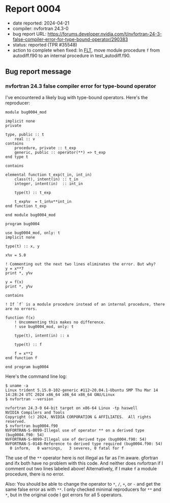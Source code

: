 # Report 0004

- date reported: 2024-04-21
- compiler: nvfortran 24.3-0
- bug report URL: <https://forums.developer.nvidia.com/t/nvfortran-24-3-false-compiler-error-for-type-bound-operator/290383>
- status: reported (TPR #35548)
- action to complete when fixed: In [FLT](https://github.com/btrettel/flt), move module procedure `f` from autodiff.f90 to an internal procedure in test_autodiff.f90.

## Bug report message

### nvfortran 24.3 false compiler error for type-bound operator

I've encountered a likely bug with type-bound operators. Here's the reproducer:

    module bug0004_mod

    implicit none
    private

    type, public :: t
        real :: v
    contains
        procedure, private :: t_exp
        generic, public :: operator(**) => t_exp
    end type t

    contains

    elemental function t_exp(t_in, int_in)
        class(t), intent(in) :: t_in
        integer, intent(in)  :: int_in
        
        type(t) :: t_exp

        t_exp%v  = t_in%v**int_in
    end function t_exp

    end module bug0004_mod

    program bug0004

    use bug0004_mod, only: t
    implicit none

    type(t) :: x, y

    x%v = 5.0

    ! Commenting out the next two lines eliminates the error. But why?
    y = x**7
    print *, y%v

    y = f(x)
    print *, y%v

    contains

    ! If `f` is a module procedure instead of an internal procedure, there are no errors.

    function f(x)
        ! Uncommenting this makes no difference.
        ! use bug0004_mod, only: t
        
        type(t), intent(in) :: x
        
        type(t) :: f
        
        f = x**2
    end function f

    end program bug0004

Here's the command line log:

    $ uname -a
    Linux trident 5.15.0-102-generic #112~20.04.1-Ubuntu SMP Thu Mar 14 14:28:24 UTC 2024 x86_64 x86_64 x86_64 GNU/Linux
    $ nvfortran --version

    nvfortran 24.3-0 64-bit target on x86-64 Linux -tp haswell 
    NVIDIA Compilers and Tools
    Copyright (c) 2024, NVIDIA CORPORATION & AFFILIATES.  All rights reserved.
    $ nvfortran bug0004.f90
    NVFORTRAN-S-0099-Illegal use of operator ** on a derived type (bug0004.f90: 54)
    NVFORTRAN-S-0099-Illegal use of derived type (bug0004.f90: 54)
    NVFORTRAN-S-0148-Reference to derived type required (bug0004.f90: 54)
      0 inform,   0 warnings,   3 severes, 0 fatal for f

The use of the `**` operator here is not illegal as far as I'm aware. gfortran and ifx both have no problem with this code. And neither does nvfortran if I comment out two lines labeled above! Alternatively, if I make `f` a module procedure, there is no error.

Also: You should be able to change the operator to `*`, `/`, `+`, or `-` and get the same false error as with `**`. I only checked minimal reproducers for `**` and `*`, but in the original code I got errors for all 5 operators.
